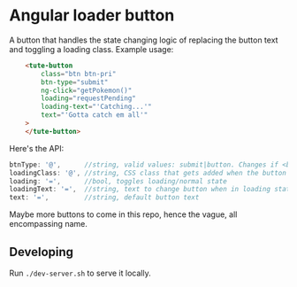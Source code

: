# Angular loader button

A button that handles the state changing logic of replacing the button text and toggling a loading class. Example usage:

```html
	<tute-button 
		class="btn btn-pri"
		btn-type="submit"
		ng-click="getPokemon()"
		loading="requestPending" 
		loading-text="'Catching...'" 
		text="'Gotta catch em all'"
	>
	</tute-button>
```

Here's the API:

```javascript
btnType: '@',      //string, valid values: submit|button. Changes if <button> or <input type="submit" /> element
loadingClass: '@', //string, CSS class that gets added when the button is loading. Default: 'btn-is-loading'
loading: '=',      //bool, toggles loading/normal state
loadingText: '=',  //string, text to change button when in loading state
text: '=',         //string, default button text
```

Maybe more buttons to come in this repo, hence the vague, all encompassing name.

## Developing

Run `./dev-server.sh` to serve it locally. 